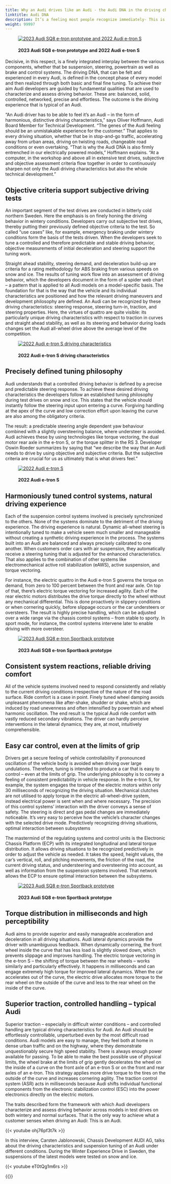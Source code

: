 ```yaml
---
title: Why an Audi drives like an Audi - the Audi DNA in the driving characteristics
linktitle: Audi DNA
description: It’s a feeling most people recognize immediately- This is an Audi! The driving experience is unmistakable, a harmonious balance of driving dynamics and ride comfort. 
weight: 99997
---
```

<!-- markdownlint-disable MD033 -->

<figure>
    <a href="https://media.electrichasgoneaudi.net/multimedia/articles/audidna/audidna.jpg">
        <img src="https://media.electrichasgoneaudi.net/multimedia/articles/audidna/audidnas.jpg" alt="2023 Audi SQ8 e-tron prototype and 2022 Audi e-tron S" title="2023 Audi SQ8 e-tron prototype and 2022 Audi e-tron S">
    </a>
    <figcaption><h4>2023 Audi SQ8 e-tron prototype and 2022 Audi e-tron S</h4></figcaption>
</figure>

Decisive, in this respect, is a finely integrated interplay between the various components, whether that be suspension, steering, powertrain as well as brake and control systems. The driving DNA, that can be felt and experienced in every Audi, is defined in the concept phase of every model and then realized through both basic and final fine tuning. To achieve their aim Audi developers are guided by fundamental qualities that are used to characterize and assess driving behavior. These are: balanced, solid, controlled, networked, precise and effortless. The outcome is the driving experience that is typical of an Audi.

“An Audi driver has to be able to feel it’s an Audi – in the form of harmonious, distinctive driving characteristics,” says Oliver Hoffmann, Audi Board Member for Technical Development. “The genes of the Audi feeling should be an unmistakable experience for the customer.” That applies to every driving situation, whether that be in stop-and-go traffic, accelerating away from urban areas, driving on twisting roads, changeable road conditions or even overtaking. “That is why the Audi DNA is also firmly entrenched in our electrically powered models,” Hoffmann explains. “At a computer, in the workshop and above all in extensive test drives, subjective and objective assessment criteria flow together in order to continuously sharpen not only the Audi driving characteristics but also the whole technical development.”

## Objective criteria support subjective driving tests

An important segment of the test drives are conducted in bitterly cold northern Sweden. Here the emphasis is on finely honing the driving behavior in wintery conditions. Developers carry out subjective test drives, thereby putting their previously defined objective criteria to the test. So called “use cases” like, for example, emergency braking under wintery conditions form the basis of the tests driven. When the developers seek to tune a controlled and therefore predictable and stable driving behavior, objective measurements of initial deceleration and steering support the tuning work.

Straight ahead stability, steering demand, and deceleration build-up are criteria for a rating methodology for ABS braking from various speeds on snow and ice. The results of tuning work flow into an assessment of driving behavior, which the developers document in the form of a spider web chart – a pattern that is applied to all Audi models on a model-specific basis. The foundation for that is the way that the vehicle and its individual characteristics are positioned and how the relevant driving maneuvers and development philosophy are defined. An Audi can be recognized by these driving characteristics: steering response, steering turn-in, traction, and steering properties. Here, the virtues of quattro are quite visible: its particularly unique driving characteristics with respect to traction in curves and straight ahead stability, as well as its steering and behavior during loads changes set the Audi all-wheel drive above the average level of the competition.

<figure>
    <a href="https://media.electrichasgoneaudi.net/multimedia/articles/audidna/audidna5.jpg">
        <img src="https://media.electrichasgoneaudi.net/multimedia/articles/audidna/audidna5s.jpg" alt="2022 Audi e-tron S driving characteristics" title="2022 Audi e-tron S driving characteristics">
    </a>
    <figcaption><h4>2022 Audi e-tron S driving characteristics</h4></figcaption>
</figure>

## Precisely defined tuning philosophy

Audi understands that a controlled driving behavior is defined by a precise and predictable steering response. To achieve these desired driving characteristics the developers follow an established tuning philosophy during test drives on snow and ice. This states that the vehicle should instantly follow the steering input upon entering a curve. Forgiving handling at the apex of the curve and low correction effort upon leaving the curve are also among the obligatory criteria.

The result: a predictable steering angle dependent yaw behaviour combined with a slightly oversteering balance, where understeer is avoided. Audi achieves these by using technologies like torque vectoring, the dual motor rear axle in the e-tron S, or the torque splitter in the RS 3. Developer Oswin Roeder summarizes by saying that “we describe the way that an Audi needs to drive by using objective and subjective criteria. But the subjective criteria are crucial for us as ultimately that is what drivers feel.”

<figure>
    <a href="https://media.electrichasgoneaudi.net/multimedia/articles/audidna/audidna2.jpg">
        <img src="https://media.electrichasgoneaudi.net/multimedia/articles/audidna/audidna2s.jpg" alt="2022 Audi e-tron S" title="2022 Audi e-tron S">
    </a>
    <figcaption><h4>2022 Audi e-tron S</h4></figcaption>
</figure>

## Harmoniously tuned control systems, natural driving experience

Each of the suspension control systems involved is precisely synchronized to the others. None of the systems dominate to the detriment of the driving experience. The driving experience is natural. Dynamic all-wheel steering is intentionally tuned to make a vehicle seem much smaller and manageable without creating a synthetic driving experience in the process. The systems built into an Audi are balanced and always precisely calibrated to one another. When customers order cars with air suspension, they automatically receive a steering tuning that is adjusted for the enhanced characteristics. That also applies to the combination of other systems like electromechanical active roll stabilization (eAWS), active suspension, and torque vectoring.

For instance, the electric quattro in the Audi e-tron S governs the torque on demand, from zero to 100 percent between the front and rear axle. On top of that, there’s electric torque vectoring for increased agility. Each of the rear electric motors distributes the drive torque directly to the wheel without any mechanical differential. This is done proactively in slippery conditions or when cornering quickly, before slippage occurs or the car understeers or oversteers. The result is highly precise handling, which can be adjusted over a wide range via the chassis control systems – from stable to sporty. In sport mode, for instance, the control systems intervene later to enable driving with more oversteer.

<figure>
    <a href="https://media.electrichasgoneaudi.net/multimedia/articles/audidna/audidna3.jpg">
        <img src="https://media.electrichasgoneaudi.net/multimedia/articles/audidna/audidna3s.jpg" alt="2023 Audi SQ8 e-tron Sportback prototype" title="2023 Audi SQ8 e-tron Sportback prototype">
    </a>
    <figcaption><h4>2023 Audi SQ8 e-tron Sportback prototype</h4></figcaption>
</figure>

## Consistent system reactions, reliable driving comfort

All of the vehicle systems involved need to respond consistently and reliably to the current driving conditions irrespective of the nature of the road surface. Ride comfort is a case in point. Finely tuned wheel damping avoids unpleasant phenomena like after-shake, shudder or shake, which are induced by road unevenness and often intensified by powertrain and wheel harmonic oscillation. The end result is the typical Audi ride comfort with vastly reduced secondary vibrations. The driver can hardly perceive interventions in the lateral dynamics; they are, at most, intuitively comprehensible.

## Easy car control, even at the limits of grip

Drivers get a secure feeling of vehicle controllability if pronounced oscillation of the vehicle body is avoided when driving over large undulations. Therefore, tuning is intended to produce a car that is easy to control – even at the limits of grip. The underlying philosophy is to convey a feeling of consistent predictability in vehicle response. In the e-tron S, for example, the system engages the torque of the electric motors within only 30 milliseconds of recognizing the driving situation. Mechanical clutches are not utilised to apply torque in the electric all-wheel-drive system, instead electrical power is sent when and where necessary. The precision of this control systems’ interaction with the driver conveys a sense of safety. The steering is direct and gas pedal changes are immediately noticeable. It’s very easy to perceive how the vehicle’s character changes with the selected drive mode. Predictively recognizing driving situations, optimal interaction between subsystems

The mastermind of the regulating systems and control units is the Electronic Chassis Platform (ECP) with its integrated longitudinal and lateral torque distribution. It allows driving situations to be recognized predictively in order to adjust the vehicle as needed. It takes the speed, height values, the car’s vertical, roll, and pitching movements, the friction of the road, the current driving status, and understeering and oversteering into account, as well as information from the suspension systems involved. That network allows the ECP to ensure optimal interaction between the subsystems.

<figure>
    <a href="https://media.electrichasgoneaudi.net/multimedia/articles/audidna/audidna4.jpg">
        <img src="https://media.electrichasgoneaudi.net/multimedia/articles/audidna/audidna4s.jpg" alt="2023 Audi SQ8 e-tron Sportback prototype" title="2023 Audi SQ8 e-tron Sportback prototype">
    </a>
    <figcaption><h4>2023 Audi SQ8 e-tron Sportback prototype</h4></figcaption>
</figure>

## Torque distribution in milliseconds and high perceptibility

Audi aims to provide superior and easily manageable acceleration and deceleration in all driving situations. Audi lateral dynamics provide the driver with unambiguous feedback. When dynamically cornering, the front wheel inside the curve that has less load is slightly slowed down, which prevents slippage and improves handling. The electric torque vectoring in the e-tron S – the shifting of torque between the rear wheels – works similarly and particularly effectively. It happens in milliseconds and can engage extremely high torque for improved lateral dynamics. When the car accelerates out of the curve, the electric drive allocates more torque to the rear wheel on the outside of the curve and less to the rear wheel on the inside of the curve.

## Superior traction, controlled handling – typical Audi

Superior traction – especially in difficult winter conditions – and controlled handling are typical driving characteristics for Audi. An Audi should be effortlessly controllable, unperturbed even by the most difficult road conditions. Audi models are easy to manage, they feel both at home in dense urban traffic and on the highway, where they demonstrate unquestionably secure high speed stability. There is always enough power available for passing. To be able to make the best possible use of physical limits, the wheel brake at the limits of grip gently decelerates the wheel on the inside of a curve on the front axle of an e-tron S or on the front and rear axles of an e-tron. This strategy applies more drive torque to the tires on the outside of the curve and increases cornering agility. The traction control system (ASR) acts in milliseconds because Audi shifts individual functional components from the electronic stabilization control (ESC) into the power electronics directly on the electric motors.

The traits described form the framework with which Audi developers characterize and assess driving behavior across models in test drives on both wintery and normal surfaces. That is the only way to achieve what a customer senses when driving an Audi: This is an Audi. 

{{< youtube ohj76pf3t7k >}}

In this interview, Carsten Jablonowski, Chassis Development AUDI AG, talks about the driving characteristics and suspension tuning of an Audi under different conditions. During the Winter Experience Drive in Sweden, the suspensions of the latest models were tested on snow and ice.

{{< youtube eT0tQg1m6rs >}}

{{<children description="true" />}}
